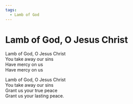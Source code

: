 ```yaml
---  
tags:  
  - Lamb of God  
---  
```

# Lamb of God, O Jesus Christ  
  
Lamb of God, O Jesus Christ  
You take away our sins  
Have mercy on us  
Have mercy on us  
  
Lamb of God, O Jesus Christ  
You take away our sins  
Grant us your true peace  
Grant us your lasting peace.  